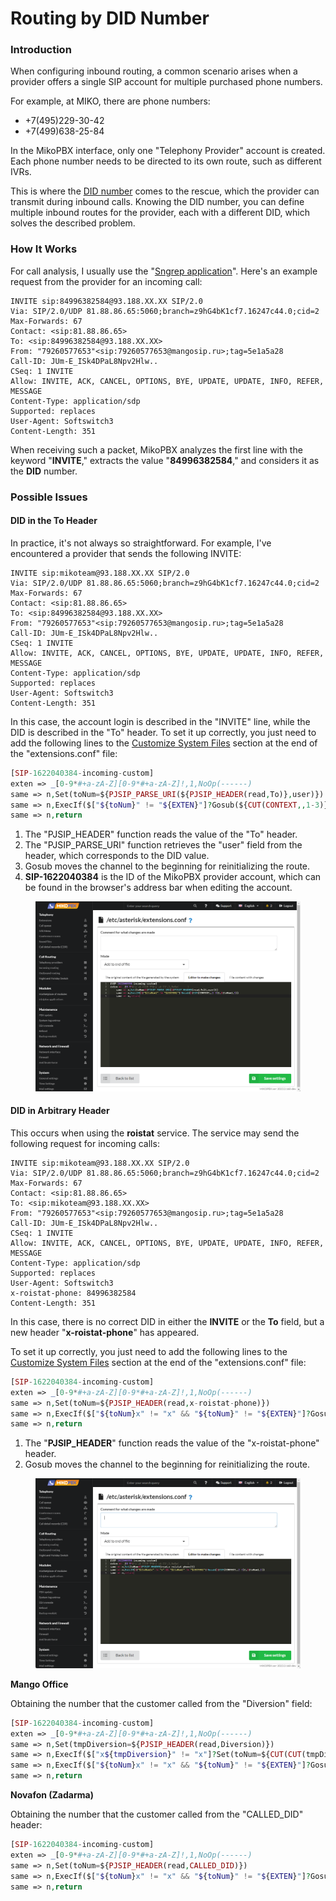 # Routing by DID Number

### Introduction

When configuring inbound routing, a common scenario arises when a provider offers a single SIP account for multiple purchased phone numbers.

For example, at MIKO, there are phone numbers:

* \+7(495)229-30-42
* \+7(499)638-25-84

In the MikoPBX interface, only one "Telephony Provider" account is created. Each phone number needs to be directed to its own route, such as different IVRs.

This is where the [DID number](https://en.wikipedia.org/wiki/Direct\_inward\_dialing) comes to the rescue, which the provider can transmit during inbound calls. Knowing the DID number, you can define multiple inbound routes for the provider, each with a different DID, which solves the described problem.

### How It Works

For call analysis, I usually use the "[Sngrep application](https://wiki.mikopbx.ru/faq:sngrep)". Here's an example request from the provider for an incoming call:

```
INVITE sip:84996382584@93.188.XX.XX SIP/2.0
Via: SIP/2.0/UDP 81.88.86.65:5060;branch=z9hG4bK1cf7.16247c44.0;cid=2
Max-Forwards: 67
Contact: <sip:81.88.86.65>
To: <sip:84996382584@93.188.XX.XX>
From: "79260577653"<sip:79260577653@mangosip.ru>;tag=5e1a5a28
Call-ID: JUm-E_ISk4DPaL8Npv2Hlw..
CSeq: 1 INVITE
Allow: INVITE, ACK, CANCEL, OPTIONS, BYE, UPDATE, UPDATE, INFO, REFER, MESSAGE
Content-Type: application/sdp
Supported: replaces
User-Agent: Softswitch3
Content-Length: 351
```

When receiving such a packet, MikoPBX analyzes the first line with the keyword "**INVITE**," extracts the value "**84996382584**," and considers it as the **DID** number.

### Possible Issues

#### DID in the To Header

In practice, it's not always so straightforward. For example, I've encountered a provider that sends the following INVITE:

```
INVITE sip:mikoteam@93.188.XX.XX SIP/2.0
Via: SIP/2.0/UDP 81.88.86.65:5060;branch=z9hG4bK1cf7.16247c44.0;cid=2
Max-Forwards: 67
Contact: <sip:81.88.86.65>
To: <sip:84996382584@93.188.XX.XX>
From: "79260577653"<sip:79260577653@mangosip.ru>;tag=5e1a5a28
Call-ID: JUm-E_ISk4DPaL8Npv2Hlw..
CSeq: 1 INVITE
Allow: INVITE, ACK, CANCEL, OPTIONS, BYE, UPDATE, UPDATE, INFO, REFER, MESSAGE
Content-Type: application/sdp
Supported: replaces
User-Agent: Softswitch3
Content-Length: 351
```

In this case, the account login is described in the "INVITE" line, while the DID is described in the "To" header. To set it up correctly, you just need to add the following lines to the [Customize System Files](../../manual/system/custom-files.md) section at the end of the "extensions.conf" file:

```php
[SIP-1622040384-incoming-custom]
exten => _[0-9*#+a-zA-Z][0-9*#+a-zA-Z]!,1,NoOp(------)
same => n,Set(toNum=${PJSIP_PARSE_URI(${PJSIP_HEADER(read,To)},user)})
same => n,ExecIf($["${toNum}" != "${EXTEN}"]?Gosub(${CUT(CONTEXT,,1-3)},${toNum},1))
same => n,return
```

1. The "PJSIP\_HEADER" function reads the value of the "To" header.
2. The "PJSIP\_PARSE\_URI" function retrieves the "user" field from the header, which corresponds to the DID value.
3. Gosub moves the channel to the beginning for reinitializing the route.
4. **SIP-1622040384** is the ID of the MikoPBX provider account, which can be found in the browser's address bar when editing the account.

<figure><img src="../../.gitbook/assets/codeForSolvingAProblem.png" alt=""><figcaption></figcaption></figure>

#### DID in Arbitrary Header

This occurs when using the **roistat** service. The service may send the following request for incoming calls:

```
INVITE sip:mikoteam@93.188.XX.XX SIP/2.0
Via: SIP/2.0/UDP 81.88.86.65:5060;branch=z9hG4bK1cf7.16247c44.0;cid=2
Max-Forwards: 67
Contact: <sip:81.88.86.65>
To: <sip:mikoteam@93.188.XX.XX>
From: "79260577653"<sip:79260577653@mangosip.ru>;tag=5e1a5a28
Call-ID: JUm-E_ISk4DPaL8Npv2Hlw..
CSeq: 1 INVITE
Allow: INVITE, ACK, CANCEL, OPTIONS, BYE, UPDATE, UPDATE, INFO, REFER, MESSAGE
Content-Type: application/sdp
Supported: replaces
User-Agent: Softswitch3
x-roistat-phone: 84996382584
Content-Length: 351
```

In this case, there is no correct DID in either the **INVITE** or the **To** field, but a new header "**x-roistat-phone**" has appeared.

To set it up correctly, you just need to add the following lines to the [Customize System Files](../../manual/system/custom-files.md) section at the end of the "extensions.conf" file:

```php
[SIP-1622040384-incoming-custom]
exten => _[0-9*#+a-zA-Z][0-9*#+a-zA-Z]!,1,NoOp(------)
same => n,Set(toNum=${PJSIP_HEADER(read,x-roistat-phone)})
same => n,ExecIf($["${toNum}x" != "x" && "${toNum}" != "${EXTEN}"]?Gosub(${CUT(CONTEXT,,1-3)},${toNum},1))
same => n,return
```

1. The "**PJSIP\_HEADER**" function reads the value of the "x-roistat-phone" header.
2. Gosub moves the channel to the beginning for reinitializing the route.

<figure><img src="../../.gitbook/assets/codeForSolvingAProblem2.png" alt=""><figcaption></figcaption></figure>

**Mango Office**

Obtaining the number that the customer called from the "Diversion" field:

```php
[SIP-1622040384-incoming-custom]
exten => _[0-9*#+a-zA-Z][0-9*#+a-zA-Z]!,1,NoOp(------)
same => n,Set(tmpDiversion=${PJSIP_HEADER(read,Diversion)})
same => n,ExecIf($["x${tmpDiversion}" != "x"]?Set(toNum=${CUT(CUT(tmpDiversion,>,1),:,2)}))
same => n,ExecIf($["${toNum}x" != "x" && "${toNum}" != "${EXTEN}"]?Gosub(${CUT(CONTEXT,,1-3)},${toNum},1))
same => n,return
```

**Novafon (Zadarma)**

Obtaining the number that the customer called from the "CALLED\_DID" header:

```php
[SIP-1622040384-incoming-custom]
exten => _[0-9*#+a-zA-Z][0-9*#+a-zA-Z]!,1,NoOp(------)
same => n,Set(toNum=${PJSIP_HEADER(read,CALLED_DID)})
same => n,ExecIf($["${toNum}x" != "x" && "${toNum}" != "${EXTEN}"]?Gosub(${CUT(CONTEXT,,1-3)},${toNum},1))
same => n,return
```
